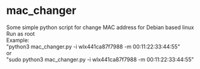 # mac_changer
Some simple python script for change MAC address for Debian based linux<br>
Run as root <br>
Example: <br>
"python3 mac_changer.py -i wlx441ca87f7988 -m 00:11:22:33:44:55" <br>
or<br>
"sudo python3 mac_changer.py -i wlx441ca87f7988 -m 00:11:22:33:44:55" <br>
